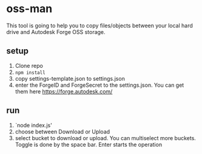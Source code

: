 # oss-man

This tool is going to help you to copy files/objects between your local hard drive and Autodesk Forge OSS storage.

## setup

1. Clone repo
1. `npm install`
1. copy settings-template.json to settings.json
1. enter the ForgeID and ForgeSecret to the settings.json. You can get them here https://forge.autodesk.com/

## run
1. `node index.js'
1. choose between Download or Upload
1. select bucket to download or upload. You can multiselect more buckets. Toggle is done by the space bar. Enter starts the operation

